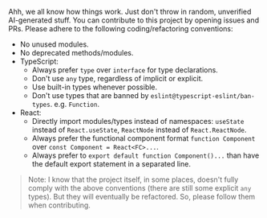 Ahh, we all know how things work. Just don't throw in random, unverified AI-generated stuff. You can contribute to this project by opening issues and PRs. Please adhere to the following coding/refactoring conventions:

- No unused modules.
- No deprecated methods/modules.
- TypeScript:
  - Always prefer `type` over `interface` for type declarations.
  - Don't use `any` type, regardless of implicit or explicit.
  - Use built-in types whenever possible.
  - Don't use types that are banned by `eslint@typescript-eslint/ban-types`. e.g. `Function`.
- React:
  - Directly import modules/types instead of namespaces: `useState` instead of `React.useState`, `ReactNode` instead of `React.ReactNode`.
  - Always prefer the functional component format `function Component` over `const Component = React<FC>...`.
  - Always prefer to `export default function Component()...` than have the default export statement in a separated line.

> Note: I know that the project itself, in some places, doesn't fully comply with the above conventions (there are still some explicit `any` types). But they will eventually be refactored. So, please follow them when contributing.
